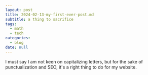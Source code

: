 ```yaml
---
layout: post
title: 2024-02-13-my-first-ever-post.md
subtitle: a thing to sacrifice
tags:
  - math
  - tech
categories:
  - blog
date: null
---
```


I must say I am not keen on capitalizing letters, but for the sake of punctualization and SEO, it's a right thing to do for my website.
